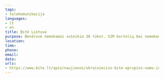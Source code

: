 ```yaml
---
tags:
- telekomunikacija
languages:
- lt
- en
title: Bitė Lietuva
purpose: Bendrovė nemokamai suteikia 30 tūkst. SIM kortelių bei nemokamą ryšį jų naudotojams. Ukrainiečius priimančiuose centruose Lietuvoje bei prieglobstį nuo karo radusioms šeimoms dovanos namų internetą su įranga. 
location: 
time: 
phone: 
email: 
date: 
urls:
- https://www.bite.lt/apie/naujienos/ukrainiecius-bite-aprupins-namu-internetu
---
```

